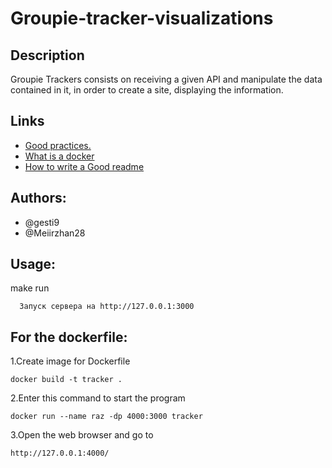 # Groupie-tracker-visualizations
## Description
Groupie Trackers consists on receiving a given API and manipulate the data contained in it, in order to create a site, displaying the information.


## Links
 - [Good practices.](https://01.alem.school/git/root/public/src/branch/master/subjects/good-practices/README.md)
 - [What is a docker](https://selectel.ru/blog/what-is-docker/#whatis)
 - [How to write a Good readme](https://readme.so/editor)
## Authors:
- @gesti9
- @Meiirzhan28

## Usage:
make run 

      Запуск сервера на http://127.0.0.1:3000

## For the dockerfile:

1.Create image for Dockerfile

  
    docker build -t tracker .

2.Enter this command to start the program

    docker run --name raz -dp 4000:3000 tracker
3.Open the web browser and go to

    http://127.0.0.1:4000/
    